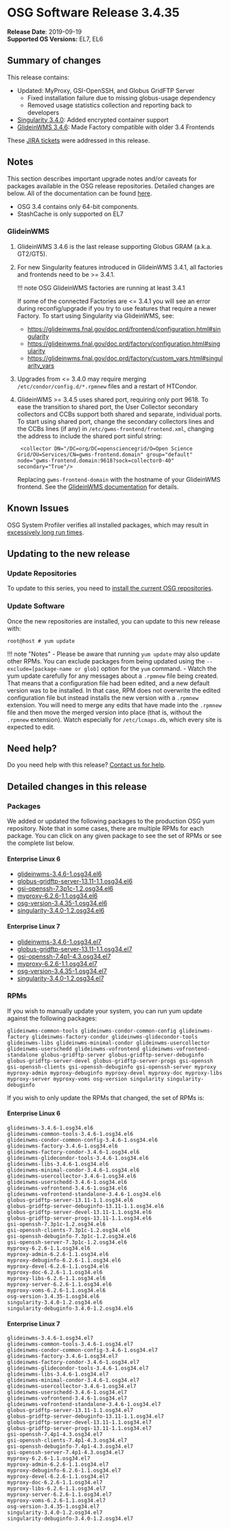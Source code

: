 OSG Software Release 3.4.35
===========================

**Release Date**: 2019-09-19    
**Supported OS Versions:** EL7, EL6

Summary of changes
------------------

This release contains:

-   Updated: MyProxy, GSI-OpenSSH, and Globus GridFTP Server
    -   Fixed installation failure due to missing globus-usage dependency
    -   Removed usage statistics collection and reporting back to developers
-   [Singularity 3.4.0](https://github.com/sylabs/singularity/releases/tag/v3.4.0): Added encrypted container support
-   [GlideinWMS 3.4.6](https://glideinwms.fnal.gov/doc.v3_4_6/history.html): Made Factory compatible with older 3.4 Frontends

These [JIRA tickets](https://jira.opensciencegrid.org/issues/?jql=project%20%3D%20SOFTWARE%20AND%20fixVersion%20%3D%203.4.35%20ORDER%20BY%20priority%20DESC%2C%20key%20DESC) were addressed in this release.

Notes
-----

This section describes important upgrade notes and/or caveats for packages available in the OSG release repositories.
Detailed changes are below. All of the documentation can be found [here](/index.md).

-   OSG 3.4 contains only 64-bit components.
-   StashCache is only supported on EL7

### GlideinWMS ###

1. GlideinWMS 3.4.6 is the last release supporting Globus GRAM (a.k.a. GT2/GT5).

1. For new Singularity features introduced in GlideinWMS 3.4.1, all factories and frontends need to be >= 3.4.1.

    !!! note
        OSG GlideinWMS factories are running at least 3.4.1

    If some of the connected Factories are <= 3.4.1 you will see an error during reconfig/upgrade if you try to use
    features that require a newer Factory.
    To start using Singularity via GlideinWMS, see:

    - <https://glideinwms.fnal.gov/doc.prd/frontend/configuration.html#singularity>
    - <https://glideinwms.fnal.gov/doc.prd/factory/configuration.html#singularity>
    - <https://glideinwms.fnal.gov/doc.prd/factory/custom_vars.html#singularity_vars>

1. Upgrades from <= 3.4.0 may require merging `/etc/condor/config.d/*.rpmnew` files and a restart of HTCondor.

1. GlideinWMS >= 3.4.5 uses shared port, requiring only port 9618.
   To ease the transition to shared port, the User Collector secondary collectors and CCBs support both shared and
   separate, individual ports.
   To start using shared port, change the secondary collectors lines and the CCBs lines (if any) in
   `/etc/gwms-frontend/frontend.xml`, changing the address to include the shared port sinful string:

        <collector DN="/DC=org/DC=opensciencegrid/O=Open Science Grid/OU=Services/CN=gwms-frontend.domain" group="default" node="gwms-frontend.domain:9618?sock=collector0-40" secondary="True"/>

   Replacing `gwms-frontend-domain` with the hostname of your GlideinWMS frontend.
   See the [GlideinWMS documentation](https://glideinwms.fnal.gov/doc.prd/components/condor.html#collectors ) for details.

Known Issues
------------

OSG System Profiler verifies all installed packages, which may result in
[excessively long run times](https://opensciencegrid.atlassian.net/browse/SOFTWARE-3804).

Updating to the new release
---------------------------


### Update Repositories

To update to this series, you need to [install the current OSG repositories](/common/yum#install-osg-repositories).

### Update Software

Once the new repositories are installed, you can update to this new release with:

``` console
root@host # yum update
```

!!! note "Notes"
    -   Please be aware that running `yum update` may also update other RPMs. You can exclude packages from being updated using the `--exclude=[package-name or glob]` option for the `yum` command.
    -   Watch the yum update carefully for any messages about a `.rpmnew` file being created. That means that a configuration file had been edited, and a new default version was to be installed. In that case, RPM does not overwrite the edited configuration file but instead installs the new version with a `.rpmnew` extension. You will need to merge any edits that have made into the `.rpmnew` file and then move the merged version into place (that is, without the `.rpmnew` extension). Watch especially for `/etc/lcmaps.db`, which every site is expected to edit.

Need help?
----------

Do you need help with this release? [Contact us for help](/common/help).

Detailed changes in this release
--------------------------------

### Packages

We added or updated the following packages to the production OSG yum repository. Note that in some cases, there are multiple RPMs for each package. You can click on any given package to see the set of RPMs or see the complete list below.

#### Enterprise Linux 6

-   [glideinwms-3.4.6-1.osg34.el6](https://koji.chtc.wisc.edu/koji/search?match=glob&type=build&terms=glideinwms-3.4.6-1.osg34.el6)
-   [globus-gridftp-server-13.11-1.1.osg34.el6](https://koji.chtc.wisc.edu/koji/search?match=glob&type=build&terms=globus-gridftp-server-13.11-1.1.osg34.el6)
-   [gsi-openssh-7.3p1c-1.2.osg34.el6](https://koji.chtc.wisc.edu/koji/search?match=glob&type=build&terms=gsi-openssh-7.3p1c-1.2.osg34.el6)
-   [myproxy-6.2.6-1.1.osg34.el6](https://koji.chtc.wisc.edu/koji/search?match=glob&type=build&terms=myproxy-6.2.6-1.1.osg34.el6)
-   [osg-version-3.4.35-1.osg34.el6](https://koji.chtc.wisc.edu/koji/search?match=glob&type=build&terms=osg-version-3.4.35-1.osg34.el6)
-   [singularity-3.4.0-1.2.osg34.el6](https://koji.chtc.wisc.edu/koji/search?match=glob&type=build&terms=singularity-3.4.0-1.2.osg34.el6)

#### Enterprise Linux 7

-   [glideinwms-3.4.6-1.osg34.el7](https://koji.chtc.wisc.edu/koji/search?match=glob&type=build&terms=glideinwms-3.4.6-1.osg34.el7)
-   [globus-gridftp-server-13.11-1.1.osg34.el7](https://koji.chtc.wisc.edu/koji/search?match=glob&type=build&terms=globus-gridftp-server-13.11-1.1.osg34.el7)
-   [gsi-openssh-7.4p1-4.3.osg34.el7](https://koji.chtc.wisc.edu/koji/search?match=glob&type=build&terms=gsi-openssh-7.4p1-4.3.osg34.el7)
-   [myproxy-6.2.6-1.1.osg34.el7](https://koji.chtc.wisc.edu/koji/search?match=glob&type=build&terms=myproxy-6.2.6-1.1.osg34.el7)
-   [osg-version-3.4.35-1.osg34.el7](https://koji.chtc.wisc.edu/koji/search?match=glob&type=build&terms=osg-version-3.4.35-1.osg34.el7)
-   [singularity-3.4.0-1.2.osg34.el7](https://koji.chtc.wisc.edu/koji/search?match=glob&type=build&terms=singularity-3.4.0-1.2.osg34.el7)

### RPMs

If you wish to manually update your system, you can run yum update against the following packages:

    glideinwms-common-tools glideinwms-condor-common-config glideinwms-factory glideinwms-factory-condor glideinwms-glidecondor-tools glideinwms-libs glideinwms-minimal-condor glideinwms-usercollector glideinwms-userschedd glideinwms-vofrontend glideinwms-vofrontend-standalone globus-gridftp-server globus-gridftp-server-debuginfo globus-gridftp-server-devel globus-gridftp-server-progs gsi-openssh gsi-openssh-clients gsi-openssh-debuginfo gsi-openssh-server myproxy myproxy-admin myproxy-debuginfo myproxy-devel myproxy-doc myproxy-libs myproxy-server myproxy-voms osg-version singularity singularity-debuginfo

If you wish to only update the RPMs that changed, the set of RPMs is:

#### Enterprise Linux 6

``` file
glideinwms-3.4.6-1.osg34.el6
glideinwms-common-tools-3.4.6-1.osg34.el6
glideinwms-condor-common-config-3.4.6-1.osg34.el6
glideinwms-factory-3.4.6-1.osg34.el6
glideinwms-factory-condor-3.4.6-1.osg34.el6
glideinwms-glidecondor-tools-3.4.6-1.osg34.el6
glideinwms-libs-3.4.6-1.osg34.el6
glideinwms-minimal-condor-3.4.6-1.osg34.el6
glideinwms-usercollector-3.4.6-1.osg34.el6
glideinwms-userschedd-3.4.6-1.osg34.el6
glideinwms-vofrontend-3.4.6-1.osg34.el6
glideinwms-vofrontend-standalone-3.4.6-1.osg34.el6
globus-gridftp-server-13.11-1.1.osg34.el6
globus-gridftp-server-debuginfo-13.11-1.1.osg34.el6
globus-gridftp-server-devel-13.11-1.1.osg34.el6
globus-gridftp-server-progs-13.11-1.1.osg34.el6
gsi-openssh-7.3p1c-1.2.osg34.el6
gsi-openssh-clients-7.3p1c-1.2.osg34.el6
gsi-openssh-debuginfo-7.3p1c-1.2.osg34.el6
gsi-openssh-server-7.3p1c-1.2.osg34.el6
myproxy-6.2.6-1.1.osg34.el6
myproxy-admin-6.2.6-1.1.osg34.el6
myproxy-debuginfo-6.2.6-1.1.osg34.el6
myproxy-devel-6.2.6-1.1.osg34.el6
myproxy-doc-6.2.6-1.1.osg34.el6
myproxy-libs-6.2.6-1.1.osg34.el6
myproxy-server-6.2.6-1.1.osg34.el6
myproxy-voms-6.2.6-1.1.osg34.el6
osg-version-3.4.35-1.osg34.el6
singularity-3.4.0-1.2.osg34.el6
singularity-debuginfo-3.4.0-1.2.osg34.el6
```

#### Enterprise Linux 7

``` file
glideinwms-3.4.6-1.osg34.el7
glideinwms-common-tools-3.4.6-1.osg34.el7
glideinwms-condor-common-config-3.4.6-1.osg34.el7
glideinwms-factory-3.4.6-1.osg34.el7
glideinwms-factory-condor-3.4.6-1.osg34.el7
glideinwms-glidecondor-tools-3.4.6-1.osg34.el7
glideinwms-libs-3.4.6-1.osg34.el7
glideinwms-minimal-condor-3.4.6-1.osg34.el7
glideinwms-usercollector-3.4.6-1.osg34.el7
glideinwms-userschedd-3.4.6-1.osg34.el7
glideinwms-vofrontend-3.4.6-1.osg34.el7
glideinwms-vofrontend-standalone-3.4.6-1.osg34.el7
globus-gridftp-server-13.11-1.1.osg34.el7
globus-gridftp-server-debuginfo-13.11-1.1.osg34.el7
globus-gridftp-server-devel-13.11-1.1.osg34.el7
globus-gridftp-server-progs-13.11-1.1.osg34.el7
gsi-openssh-7.4p1-4.3.osg34.el7
gsi-openssh-clients-7.4p1-4.3.osg34.el7
gsi-openssh-debuginfo-7.4p1-4.3.osg34.el7
gsi-openssh-server-7.4p1-4.3.osg34.el7
myproxy-6.2.6-1.1.osg34.el7
myproxy-admin-6.2.6-1.1.osg34.el7
myproxy-debuginfo-6.2.6-1.1.osg34.el7
myproxy-devel-6.2.6-1.1.osg34.el7
myproxy-doc-6.2.6-1.1.osg34.el7
myproxy-libs-6.2.6-1.1.osg34.el7
myproxy-server-6.2.6-1.1.osg34.el7
myproxy-voms-6.2.6-1.1.osg34.el7
osg-version-3.4.35-1.osg34.el7
singularity-3.4.0-1.2.osg34.el7
singularity-debuginfo-3.4.0-1.2.osg34.el7
```
